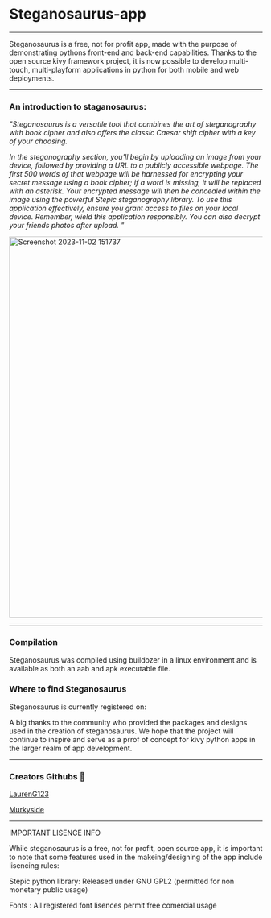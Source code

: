 # Steganosaurus-app
***
Steganosaurus is a free, not for profit app, made with the purpose of demonstrating pythons front-end and back-end capabilities. Thanks to the open source kivy framework project, it is now possible to develop multi-touch, multi-playform applications in python for both mobile and web deployments.

***
### An introduction to staganosaurus: 
*"Steganosaurus is a versatile tool that combines the art of steganography with book cipher and also offers the classic Caesar shift cipher with a key of your choosing.* 

*In the steganography section, you'll begin by uploading an image from your device, followed by providing a URL to a publicly accessible webpage. The first 500 words of that webpage will be harnessed for encrypting your secret message using a book cipher; if a word is missing, it will be replaced with an asterisk. Your encrypted message will then be concealed within the image using the powerful Stepic steganography library. To use this application effectively, ensure you grant access to files on your local device. Remember, wield this application responsibly. You can also decrypt your friends photos after upload.
"*





<img width="757" alt="Screenshot 2023-11-02 151737" src="https://github.com/LaurenG123/Steganosaurus-app/assets/72687468/6d8442ba-99fb-4c8a-879d-b9ca635aac86">



***
### Compilation
Steganosaurus was compiled using buildozer in a linux environment and is available as both an aab and apk executable file. 

### Where to find Steganosaurus
Steganosaurus is currently registered on:



A big thanks to the community who provided the packages and designs used in the creation of steganosaurus. We hope that the project will continue to inspire and serve as a prrof of concept for kivy python apps in the larger realm of app development.


*** 
### Creators Githubs 🦕


<a href= "https://github.com/LaurenG123">LaurenG123</a>

<a href= "https://github.com/Murkyside">Murkyside</a>


***
IMPORTANT LISENCE INFO

While steganosaurus is a free, not for profit, open source app, it is important to note that some features used in the makeing/designing of the app include lisencing rules:

 Stepic python library: Released under GNU GPL2 (permitted for non monetary public usage) 
 
 Fonts : All registered font lisences permit free comercial usage

 
 
